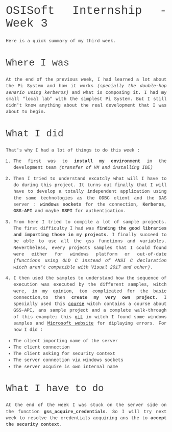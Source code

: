 <style>
body {
  font-size: 14px !important;
  font-family: Inconsolata, Monaco, Consolas, 'Courier New', Courier !important;
  text-align: justify !important;
  text-justify: inter-word !important;
  line-height: 1.45;
  color: #3f3f3f;
}
h1 {
  font-size: 2.6em !important;
  font-family: inherit !important;
  font-weight: 300 !important;
  line-height: 1.1 !important;
  color: inherit !important;
  outline: none !important;
  text-decoration : none !important;
}
h2 {
  font-weight: 300 !important;
  line-height: 1.1 !important;
  color: inherit !important;
  font-size: 2.15em !important;
}
h3 {
  font-weight: 300 !important;
  line-height: 1.1 !important;
  color: inherit !important;
  font-size: 1.8em !important;
}
img {
  display: block;
  margin-left: auto;
  margin-right: auto;
}
</style>
# OSISoft Internship - Week 3

Here is a quick summary of my third week.

## Where I was

At the end of the previous week, I had learned a lot about the Pi System and how it works *(specially the double-hop senario using kerberos)* and what is composing it. I had my small "local lab"
with the simplest Pi System. But I still didn't know anything about the real development that I was about to begin.

## What I did

That's why I had a lot of things to do this week :

1. The first was to **install my environment** in the development team *(transfer of VM and installing IDE)*

2. Then I tried to understand excatcly what will I have to do during this project. It turns out finally that I will have to develop a totally independent application using the same technologies as
the ODBC client and the DAS server : **windows sockets** for the connection, **Kerberos**, **GSS-API** and maybe **SSPI** for authentication.

3. From here I tried to compile a lot of sample projects. The first difficulty I had was **finding the good libraries and importing those in my projects**. I finally succeed to be able to use all the gss functions and variables. Nevertheless, every projects samples that I could found were either for windows platform or out-of-date *(functions using OLD C instead of ANSI C declaration witch aren't compatible with Visual 2017 and other)*.

4. I then used the samples to understand how the sequence of execution was executed by the different samples, witch were, in my opinion, too complicated for the basic connection,to then **create my very own project**. I specially used this [course](https://docs.oracle.com/cd/E19683-01/816-1331/) witch contains a course about GSS-API, ans sample project and a complete walk-through of this example; this [git](https://github.com/BeyondTrust/pbis-open) in witch I found some windows samples and [Microsoft website](https://msdn.microsoft.com) for diplaying errors. For now I did :
 * The client importing name of the server
 * The client connection
 * The client asking for security context
 * The server connection via windows sockets
 * The server acquire is own internal name

## What I have to do

At the end of the week I was stuck on the server side on the function **gss_acquire_credentials**. So I will try next week to resolve the credentials acquiring ans the to **accept the security context**.
